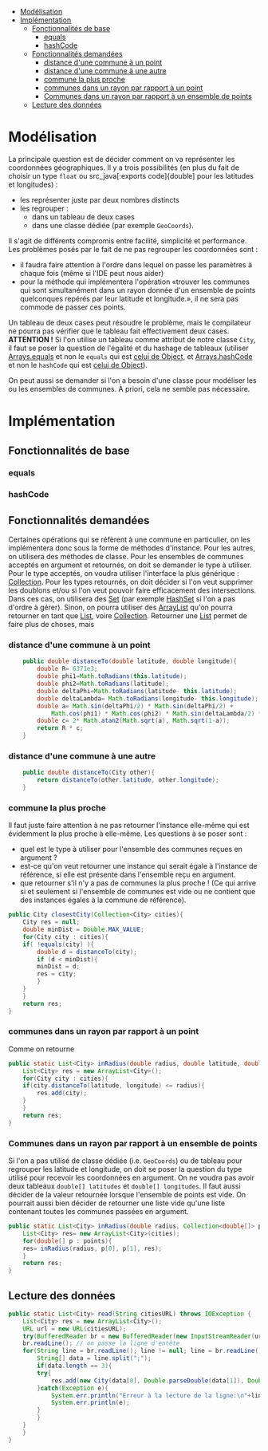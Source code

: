 - [Modélisation](#org9d548e7)
- [Implémentation](#org8065b7b)
  - [Fonctionnalités de base](#org863c430)
    - [equals](#org0d82793)
    - [hashCode](#orge0e0966)
  - [Fonctionnalités demandées](#orga315f7c)
    - [distance d'une commune à un point](#orgf60a025)
    - [distance d'une commune à une autre](#org749e156)
    - [commune la plus proche](#org2a37e45)
    - [communes dans un rayon par rapport à un point](#orgb57efad)
    - [Communes dans un rayon par rapport à un ensemble de points](#org1b452cb)
  - [Lecture des données](#org84921f2)



<a id="org9d548e7"></a>

# Modélisation

La principale question est de décider comment on va représenter les coordonnées géographiques. Il y a trois possibilités (en plus du fait de choisir un type `float` ou src\_java[:exports code]{double] pour les latitudes et longitudes) :

-   les représenter juste par deux nombres distincts
-   les regrouper :
    -   dans un tableau de deux cases
    -   dans une classe dédiée (par exemple `GeoCoords`).

Il s'agit de différents compromis entre facilité, simplicité et performance. Les problèmes posés par le fait de ne pas regrouper les coordonnées sont :

-   il faudra faire attention à l'ordre dans lequel on passe les paramètres à chaque fois (même si l'IDE peut nous aider)
-   pour la méthode qui implémentera l'opération «trouver les communes qui sont simultanément dans un rayon donnée d'un ensemble de points quelconques repérés par leur latitude et longitude.», il ne sera pas commode de passer ces points.

Un tableau de deux cases peut résoudre le problème, mais le compilateur ne pourra pas vérifier que le tableau fait effectivement deux cases. **ATTENTION !** Si l'on utilise un tableau comme attribut de notre classe `City`, il faut se poser la question de l'égalité et du hashage de tableaux (utiliser [Arrays.equals](https://docs.oracle.com/javase/8/docs/api/java/util/Arrays.html#equals-double:A-double:A-) et non le `equals` qui est [celui de Object](https://docs.oracle.com/javase/9/docs/api/java/lang/Object.html#equals-java.lang.Object-), et [Arrays.hashCode](https://docs.oracle.com/javase/8/docs/api/java/util/Arrays.html#hashCode-double:A-) et non le `hashCode` qui est [celui de Object](https://docs.oracle.com/javase/9/docs/api/java/lang/Object.html#hashCode--)).

On peut aussi se demander si l'on a besoin d'une classe pour modéliser les ou les ensembles de communes. À priori, cela ne semble pas nécessaire.


<a id="org8065b7b"></a>

# Implémentation


<a id="org863c430"></a>

## Fonctionnalités de base


<a id="org0d82793"></a>

### equals


<a id="orge0e0966"></a>

### hashCode


<a id="orga315f7c"></a>

## Fonctionnalités demandées

Certaines opérations qui se réfèrent à une commune en particulier, on les implémentera donc sous la forme de méthodes d'instance. Pour les autres, on utilisera des méthodes de classe. Pour les ensembles de communes acceptés en argument et retournés, on doit se demander le type à utiliser. Pour le type acceptés, on voudra utiliser l'interface la plus générique : [Collection](https://docs.oracle.com/javase/8/docs/api/java/util/Collection.html). Pour les types retournés, on doit décider si l'on veut supprimer les doublons et/ou si l'on veut pouvoir faire efficacement des intersections. Dans ces cas, on utilisera des [Set](https://docs.oracle.com/javase/8/docs/api/java/util/Set.html) (par exemple [HashSet](https://docs.oracle.com/javase/8/docs/api/java/util/HashSet.html) si l'on a pas d'ordre à gérer). Sinon, on pourra utiliser des [ArrayList](https://docs.oracle.com/javase/7/docs/api/java/util/ArrayList.html) qu'on pourra retourner en tant que [List](https://docs.oracle.com/javase/7/docs/api/java/util/List.html), voire [Collection](https://docs.oracle.com/javase/7/docs/api/java/util/Collection.html). Retourner une [List](https://docs.oracle.com/javase/7/docs/api/java/util/List.html) permet de faire plus de choses, mais


<a id="orgf60a025"></a>

### distance d'une commune à un point

```java
    public double distanceTo(double latitude, double longitude){
        double R= 6371e3;
        double phi1=Math.toRadians(this.latitude);
        double phi2=Math.toRadians(latitude);
        double deltaPhi=Math.toRadians(latitude- this.latitude);
        double deltaLambda= Math.toRadians(longitude- this.longitude);
        double a= Math.sin(deltaPhi/2) * Math.sin(deltaPhi/2) +
            Math.cos(phi1) * Math.cos(phi2) * Math.sin(deltaLambda/2) * Math.sin(deltaLambda/2);
        double c= 2* Math.atan2(Math.sqrt(a), Math.sqrt(1-a));
        return R * c;
    }
```


<a id="org749e156"></a>

### distance d'une commune à une autre

```java
    public double distanceTo(City other){
        return distanceTo(other.latitude, other.longitude);
    }
```


<a id="org2a37e45"></a>

### commune la plus proche

Il faut juste faire attention à ne pas retourner l'instance elle-même qui est évidemment la plus proche à elle-même. Les questions à se poser sont :

-   quel est le type à utiliser pour l'ensemble des communes reçues en argument ?
-   est-ce qu'on veut retourner une instance qui serait égale à l'instance de référence, si elle est présente dans l'ensemble reçu en argument.
-   que retourner s'il n'y a pas de communes la plus proche ! (Ce qui arrive si et seulement si l'ensemble de communes est vide ou ne contient que des instances égales à la commune de référence).

```java
public City closestCity(Collection<City> cities){
    City res = null;
    double minDist = Double.MAX_VALUE;
    for(City city : cities){
	if( !equals(city) ){
	    double d = distanceTo(city);
	    if (d < minDist){
		minDist = d;
		res = city;
	    }
	}
    }
    return res;
}
```


<a id="orgb57efad"></a>

### communes dans un rayon par rapport à un point

Comme on retourne

```java
public static List<City> inRadius(double radius, double latitude, double longitude, Collection<City> cities){
    List<City> res = new ArrayList<City>();
    for(City city : cities){
	if(city.distanceTo(latitude, longitude) <= radius){
	    res.add(city);
	}
    }
    return res;
}
```


<a id="org1b452cb"></a>

### Communes dans un rayon par rapport à un ensemble de points

Si l'on a pas utilisé de classe dédiée (i.e. `GeoCoords`) ou de tableau pour regrouper les latitude et longitude, on doit se poser la question du type utilisé pour recevoir les coordonnées en argument. On ne voudra pas avoir deux tableaux `double[] latitudes` et `double[] longitudes`. Il faut aussi décider de la valeur retournée lorsque l'ensemble de points est vide. On pourrait aussi bien décider de retourner une liste vide qu'une liste contenant toutes les communes passées en argument.

```java
public static List<City> inRadius(double radius, Collection<double[]> points, Collection<City> cities){
    List<City> res= new ArrayList<City>(cities);
    for(double[] p : points){
	res= inRadius(radius, p[0], p[1], res);
    }
    return res;
}	
```


<a id="org84921f2"></a>

## Lecture des données

```java
public static List<City> read(String citiesURL) throws IOException {
    List<City> res = new ArrayList<City>();
    URL url = new URL(citiesURL);
    try(BufferedReader br = new BufferedReader(new InputStreamReader(url.openStream()))){
	br.readLine(); // on passe la ligne d'entête
	for(String line = br.readLine(); line != null; line = br.readLine()){
	    String[] data = line.split(";");
	    if(data.length == 3){
		try{
		    res.add(new City(data[0], Double.parseDouble(data[1]), Double.parseDouble(data[2])));
		}catch(Exception e){
		    System.err.println("Erreur à la lecture de la ligne:\n"+line);
		    System.err.println(e);
		}
	    }
	}
    }
}
```

